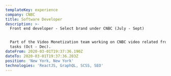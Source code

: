 ```yaml
---
templateKey: experience
company: CNBC
title: Software Developer
description: >-
  Front end developer - Select brand under CNBC (July - Sept)


  Part of the Video Monetization team working on CNBC video related frontend
  tasks (Oct - Dec).
dateFrom: 2020-03-01T19:37:36.190Z
dateTo: 2020-03-01T19:37:36.203Z
position: 'New York, New York'
technologies: 'ReactJS, GraphQL, SCSS, SEO'
---
```

